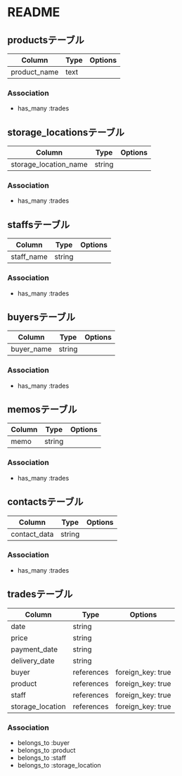 # README

## productsテーブル

|Column|Type|Options|
|------|----|-------|
|product_name|text||

### Association
- has_many :trades


## storage_locationsテーブル

|Column|Type|Options|
|------|----|-------|
|storage_location_name|string||

### Association
- has_many :trades


## staffsテーブル

|Column|Type|Options|
|------|----|-------|
|staff_name|string||

### Association
- has_many :trades


## buyersテーブル

|Column|Type|Options|
|------|----|-------|
|buyer_name|string||

### Association
- has_many :trades


## memosテーブル

|Column|Type|Options|
|------|----|-------|
|memo|string||

### Association
- has_many :trades


## contactsテーブル

|Column|Type|Options|
|------|----|-------|
|contact_data|string||

### Association
- has_many :trades


## tradesテーブル

|Column|Type|Options|
|------|----|-------|
|date|string||
|price|string||
|payment_date|string||
|delivery_date|string||
|buyer|references|foreign_key: true|
|product|references|foreign_key: true|
|staff|references|foreign_key: true|
|storage_location|references|foreign_key: true|

### Association
- belongs_to :buyer
- belongs_to :product
- belongs_to :staff
- belongs_to :storage_location